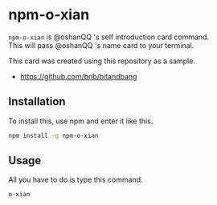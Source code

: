 # npm-o-xian
`npm-o-xian` is @oshanQQ 's self introduction card command.  
This will pass @oshanQQ 's name card to your terminal.
  
This card was created using this repository as a sample.
- https://github.com/bnb/bitandbang
  
## Installation
To install this, use npm and enter it like this.
```bash
npm install -g npm-o-xian
```

## Usage
All you have to do is type this command.
```bash
o-xian
```
